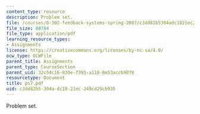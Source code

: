 ```yaml
---
content_type: resource
description: Problem set.
file: /courses/6-302-feedback-systems-spring-2007/c3dd82b5304adc1821ec249cd29cb935_ps7.pdf
file_size: 88784
file_type: application/pdf
learning_resource_types:
- Assignments
license: https://creativecommons.org/licenses/by-nc-sa/4.0/
ocw_type: OCWFile
parent_title: Assignments
parent_type: CourseSection
parent_uid: 32c54c16-930e-7393-a118-8e53accb9078
resourcetype: Document
title: ps7.pdf
uid: c3dd82b5-304a-dc18-21ec-249cd29cb935
---
```

Problem set.